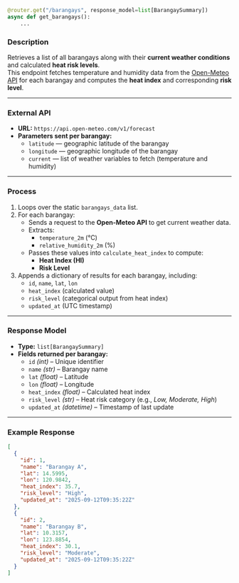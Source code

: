 
```python
@router.get("/barangays", response_model=list[BarangaySummary])
async def get_barangays():
    ...
```

### Description

Retrieves a list of all barangays along with their **current weather conditions** and calculated **heat risk levels**.  
This endpoint fetches temperature and humidity data from the [Open-Meteo API](https://open-meteo.com/) for each barangay and computes the **heat index** and corresponding **risk level**.

---

### External API

- **URL:** `https://api.open-meteo.com/v1/forecast`
- **Parameters sent per barangay:**
    - `latitude` — geographic latitude of the barangay
    - `longitude` — geographic longitude of the barangay
    - `current` — list of weather variables to fetch (temperature and humidity)


---

### Process

1. Loops over the static `barangays_data` list.
2. For each barangay:
    - Sends a request to the **Open-Meteo API** to get current weather data.
    - Extracts:
        - `temperature_2m` (°C)
        - `relative_humidity_2m` (%)
    - Passes these values into `calculate_heat_index` to compute:
        - **Heat Index (HI)**
        - **Risk Level**
3. Appends a dictionary of results for each barangay, including:
    - `id`, `name`, `lat`, `lon`
    - `heat_index` (calculated value)
    - `risk_level` (categorical output from heat index)
    - `updated_at` (UTC timestamp)

---

### Response Model

- **Type:** `list[BarangaySummary]`
- **Fields returned per barangay:**
    - `id` _(int)_ – Unique identifier
    - `name` _(str)_ – Barangay name
    - `lat` _(float)_ – Latitude
    - `lon` _(float)_ – Longitude
    - `heat_index` _(float)_ – Calculated heat index
    - `risk_level` _(str)_ – Heat risk category (e.g., _Low, Moderate, High_)
    - `updated_at` _(datetime)_ – Timestamp of last update

---

### Example Response

```json
[
  {
    "id": 1,
    "name": "Barangay A",
    "lat": 14.5995,
    "lon": 120.9842,
    "heat_index": 35.7,
    "risk_level": "High",
    "updated_at": "2025-09-12T09:35:22Z"
  },
  {
    "id": 2,
    "name": "Barangay B",
    "lat": 10.3157,
    "lon": 123.8854,
    "heat_index": 30.1,
    "risk_level": "Moderate",
    "updated_at": "2025-09-12T09:35:22Z"
  }
]
```
